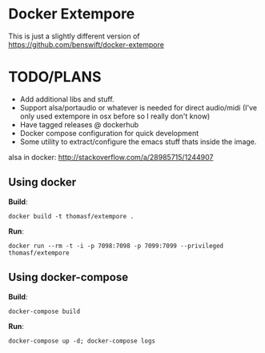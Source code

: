 # Docker Extempore

This is just a slightly different version of https://github.com/benswift/docker-extempore


# TODO/PLANS

* Add additional libs and stuff.
* Support alsa/portaudio or whatever is needed for direct audio/midi (I've only used extempore in osx before so I really don't know)
* Have tagged releases @ dockerhub
* Docker compose configuration for quick development
* Some utility to extract/configure the emacs stuff thats inside the image.

alsa in docker: http://stackoverflow.com/a/28985715/1244907

## Using docker

**Build**:

```
docker build -t thomasf/extempore .
```

**Run**:

```
docker run --rm -t -i -p 7098:7098 -p 7099:7099 --privileged thomasf/extempore
```

## Using docker-compose

**Build**:

```
docker-compose build
```

**Run**:
```
docker-compose up -d; docker-compose logs
```
